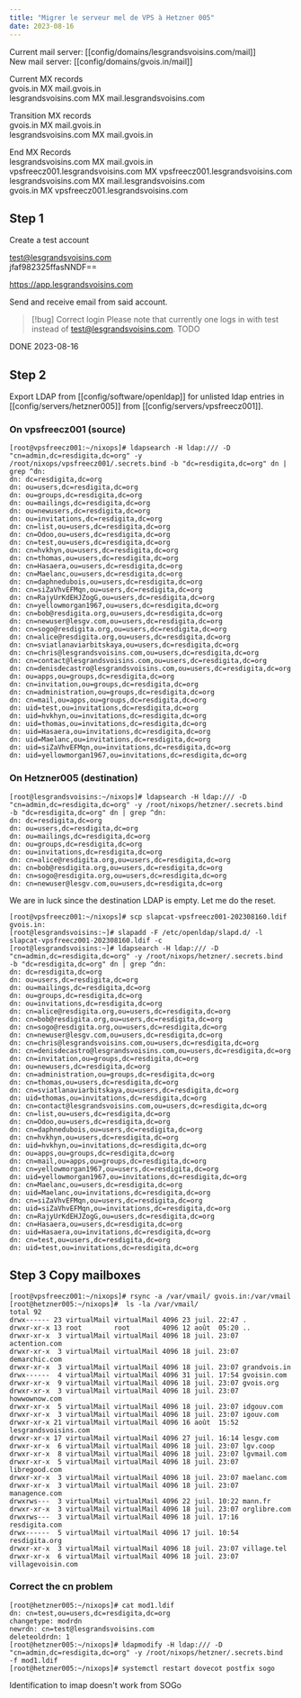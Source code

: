 ```yaml
---
title: "Migrer le serveur mel de VPS à Hetzner 005"
date: 2023-08-16
---
```


Current mail server: [[config/domains/lesgrandsvoisins.com/mail]]  
New mail server: [[config/domains/gvois.in/mail]]

Current MX records   
gvois.in MX mail.gvois.in     
lesgrandsvoisins.com MX mail.lesgrandsvoisins.com  

Transition MX records   
gvois.in MX mail.gvois.in     
lesgrandsvoisins.com MX mail.gvois.in     

End MX Records  
lesgrandsvoisins.com MX mail.gvois.in     
vpsfreecz001.lesgrandsvoisins.com MX vpsfreecz001.lesgrandsvoisins.com  
lesgrandsvoisins.com MX mail.lesgrandsvoisins.com  
gvois.in MX vpsfreecz001.lesgrandsvoisins.com

## Step 1

Create a test account

test@lesgrandsvoisins.com   
jfaf982325ffasNNDF==

https://app.lesgrandsvoisins.com

Send and receive email from said account.

>[!bug] Correct login
>Please note that currently one logs in with test instead of test@lesgrandsvoisins.com.
>TODO

DONE 2023-08-16
## Step 2

Export LDAP from [[config/software/openldap]] for unlisted ldap entries in [[config/servers/hetzner005]] from [[config/servers/vpsfreecz001]].

### On  vpsfreecz001 (source)

```
[root@vpsfreecz001:~/nixops]# ldapsearch -H ldap:/// -D "cn=admin,dc=resdigita,dc=org" -y /root/nixops/vpsfreecz001/.secrets.bind -b "dc=resdigita,dc=org" dn | grep ^dn:
dn: dc=resdigita,dc=org
dn: ou=users,dc=resdigita,dc=org
dn: ou=groups,dc=resdigita,dc=org
dn: ou=mailings,dc=resdigita,dc=org
dn: ou=newusers,dc=resdigita,dc=org
dn: ou=invitations,dc=resdigita,dc=org
dn: cn=list,ou=users,dc=resdigita,dc=org
dn: cn=Odoo,ou=users,dc=resdigita,dc=org
dn: cn=test,ou=users,dc=resdigita,dc=org
dn: cn=hvkhyn,ou=users,dc=resdigita,dc=org
dn: cn=thomas,ou=users,dc=resdigita,dc=org
dn: cn=Hasaera,ou=users,dc=resdigita,dc=org
dn: cn=Maelanc,ou=users,dc=resdigita,dc=org
dn: cn=daphnedubois,ou=users,dc=resdigita,dc=org
dn: cn=siZaVhvEFMqn,ou=users,dc=resdigita,dc=org
dn: cn=RajyUrKdEHJZogG,ou=users,dc=resdigita,dc=org
dn: cn=yellowmorgan1967,ou=users,dc=resdigita,dc=org
dn: cn=bob@resdigita.org,ou=users,dc=resdigita,dc=org
dn: cn=newuser@lesgv.com,ou=users,dc=resdigita,dc=org
dn: cn=sogo@resdigita.org,ou=users,dc=resdigita,dc=org
dn: cn=alice@resdigita.org,ou=users,dc=resdigita,dc=org
dn: cn=sviatlanaviarbitskaya,ou=users,dc=resdigita,dc=org
dn: cn=chris@lesgrandsvoisins.com,ou=users,dc=resdigita,dc=org
dn: cn=contact@lesgrandsvoisins.com,ou=users,dc=resdigita,dc=org
dn: cn=denisdecastro@lesgrandsvoisins.com,ou=users,dc=resdigita,dc=org
dn: ou=apps,ou=groups,dc=resdigita,dc=org
dn: cn=invitation,ou=groups,dc=resdigita,dc=org
dn: cn=administration,ou=groups,dc=resdigita,dc=org
dn: cn=mail,ou=apps,ou=groups,dc=resdigita,dc=org
dn: uid=test,ou=invitations,dc=resdigita,dc=org
dn: uid=hvkhyn,ou=invitations,dc=resdigita,dc=org
dn: uid=thomas,ou=invitations,dc=resdigita,dc=org
dn: uid=Hasaera,ou=invitations,dc=resdigita,dc=org
dn: uid=Maelanc,ou=invitations,dc=resdigita,dc=org
dn: uid=siZaVhvEFMqn,ou=invitations,dc=resdigita,dc=org
dn: uid=yellowmorgan1967,ou=invitations,dc=resdigita,dc=org
```

### On Hetzner005 (destination)

```
[root@lesgrandsvoisins:~/nixops]# ldapsearch -H ldap:/// -D "cn=admin,dc=resdigita,dc=org" -y /root/nixops/hetzner/.secrets.bind  -b "dc=resdigita,dc=org" dn | grep ^dn:
dn: dc=resdigita,dc=org
dn: ou=users,dc=resdigita,dc=org
dn: ou=mailings,dc=resdigita,dc=org
dn: ou=groups,dc=resdigita,dc=org
dn: ou=invitations,dc=resdigita,dc=org
dn: cn=alice@resdigita.org,ou=users,dc=resdigita,dc=org
dn: cn=bob@resdigita.org,ou=users,dc=resdigita,dc=org
dn: cn=sogo@resdigita.org,ou=users,dc=resdigita,dc=org
dn: cn=newuser@lesgv.com,ou=users,dc=resdigita,dc=org
```

We are in luck since the destination LDAP is empty.  Let me do the reset.

```
[root@vpsfreecz001:~/nixops]# scp slapcat-vpsfreecz001-202308160.ldif gvois.in:
[root@lesgrandsvoisins:~]# slapadd -F /etc/openldap/slapd.d/ -l slapcat-vpsfreecz001-202308160.ldif -c
[root@lesgrandsvoisins:~]# ldapsearch -H ldap:/// -D "cn=admin,dc=resdigita,dc=org" -y /root/nixops/hetzner/.secrets.bind  -b "dc=resdigita,dc=org" dn | grep ^dn:
dn: dc=resdigita,dc=org
dn: ou=users,dc=resdigita,dc=org
dn: ou=mailings,dc=resdigita,dc=org
dn: ou=groups,dc=resdigita,dc=org
dn: ou=invitations,dc=resdigita,dc=org
dn: cn=alice@resdigita.org,ou=users,dc=resdigita,dc=org
dn: cn=bob@resdigita.org,ou=users,dc=resdigita,dc=org
dn: cn=sogo@resdigita.org,ou=users,dc=resdigita,dc=org
dn: cn=newuser@lesgv.com,ou=users,dc=resdigita,dc=org
dn: cn=chris@lesgrandsvoisins.com,ou=users,dc=resdigita,dc=org
dn: cn=denisdecastro@lesgrandsvoisins.com,ou=users,dc=resdigita,dc=org
dn: cn=invitation,ou=groups,dc=resdigita,dc=org
dn: ou=newusers,dc=resdigita,dc=org
dn: cn=administration,ou=groups,dc=resdigita,dc=org
dn: cn=thomas,ou=users,dc=resdigita,dc=org
dn: cn=sviatlanaviarbitskaya,ou=users,dc=resdigita,dc=org
dn: uid=thomas,ou=invitations,dc=resdigita,dc=org
dn: cn=contact@lesgrandsvoisins.com,ou=users,dc=resdigita,dc=org
dn: cn=list,ou=users,dc=resdigita,dc=org
dn: cn=Odoo,ou=users,dc=resdigita,dc=org
dn: cn=daphnedubois,ou=users,dc=resdigita,dc=org
dn: cn=hvkhyn,ou=users,dc=resdigita,dc=org
dn: uid=hvkhyn,ou=invitations,dc=resdigita,dc=org
dn: ou=apps,ou=groups,dc=resdigita,dc=org
dn: cn=mail,ou=apps,ou=groups,dc=resdigita,dc=org
dn: cn=yellowmorgan1967,ou=users,dc=resdigita,dc=org
dn: uid=yellowmorgan1967,ou=invitations,dc=resdigita,dc=org
dn: cn=Maelanc,ou=users,dc=resdigita,dc=org
dn: uid=Maelanc,ou=invitations,dc=resdigita,dc=org
dn: cn=siZaVhvEFMqn,ou=users,dc=resdigita,dc=org
dn: uid=siZaVhvEFMqn,ou=invitations,dc=resdigita,dc=org
dn: cn=RajyUrKdEHJZogG,ou=users,dc=resdigita,dc=org
dn: cn=Hasaera,ou=users,dc=resdigita,dc=org
dn: uid=Hasaera,ou=invitations,dc=resdigita,dc=org
dn: cn=test,ou=users,dc=resdigita,dc=org
dn: uid=test,ou=invitations,dc=resdigita,dc=org
```
## Step 3 Copy mailboxes

```
[root@vpsfreecz001:~/nixops]# rsync -a /var/vmail/ gvois.in:/var/vmail
[root@hetzner005:~/nixops]#  ls -la /var/vmail/
total 92
drwx------ 23 virtualMail virtualMail 4096 23 juil. 22:47 .
drwxr-xr-x 13 root        root        4096 12 août  05:20 ..
drwxr-xr-x  3 virtualMail virtualMail 4096 18 juil. 23:07 actention.com
drwxr-xr-x  3 virtualMail virtualMail 4096 18 juil. 23:07 demarchic.com
drwxr-xr-x  3 virtualMail virtualMail 4096 18 juil. 23:07 grandvois.in
drwx------  4 virtualMail virtualMail 4096 31 juil. 17:54 gvoisin.com
drwxr-xr-x  9 virtualMail virtualMail 4096 18 juil. 23:07 gvois.org
drwxr-xr-x  3 virtualMail virtualMail 4096 18 juil. 23:07 howwownow.com
drwxr-xr-x  5 virtualMail virtualMail 4096 18 juil. 23:07 idgouv.com
drwxr-xr-x  3 virtualMail virtualMail 4096 18 juil. 23:07 igouv.com
drwxr-xr-x 21 virtualMail virtualMail 4096 16 août  15:52 lesgrandsvoisins.com
drwxr-xr-x 17 virtualMail virtualMail 4096 27 juil. 16:14 lesgv.com
drwxr-xr-x  6 virtualMail virtualMail 4096 18 juil. 23:07 lgv.coop
drwxr-xr-x  8 virtualMail virtualMail 4096 18 juil. 23:07 lgvmail.com
drwxr-xr-x  5 virtualMail virtualMail 4096 18 juil. 23:07 libregood.com
drwxr-xr-x  3 virtualMail virtualMail 4096 18 juil. 23:07 maelanc.com
drwxr-xr-x  3 virtualMail virtualMail 4096 18 juil. 23:07 managence.com
drwxrws---  3 virtualMail virtualMail 4096 22 juil. 10:22 mann.fr
drwxr-xr-x  3 virtualMail virtualMail 4096 18 juil. 23:07 orglibre.com
drwxrws---  3 virtualMail virtualMail 4096 18 juil. 17:16 resdigita.com
drwx------  5 virtualMail virtualMail 4096 17 juil. 10:54 resdigita.org
drwxr-xr-x  3 virtualMail virtualMail 4096 18 juil. 23:07 village.tel
drwxr-xr-x  6 virtualMail virtualMail 4096 18 juil. 23:07 villagevoisin.com
```

### Correct the cn problem

```
[root@hetzner005:~/nixops]# cat mod1.ldif
dn: cn=test,ou=users,dc=resdigita,dc=org
changetype: modrdn
newrdn: cn=test@lesgrandsvoisins.com
deleteoldrdn: 1
[root@hetzner005:~/nixops]# ldapmodify -H ldap:/// -D "cn=admin,dc=resdigita,dc=org" -y /root/nixops/hetzner/.secrets.bind  -f mod1.ldif
[root@hetzner005:~/nixops]# systemctl restart dovecot postfix sogo
```

Identification to imap doesn't work from SOGo

